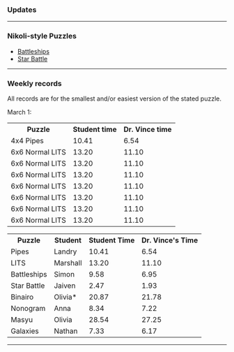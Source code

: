 ### Updates


---

### Nikoli-style Puzzles
* <a href="https://www.puzzle-battleships.com/">Battleships</a>
* <a href="https://www.puzzle-star-battle.com/">Star Battle</a>

<!--
* <a href="https://www.puzzle-tents.com/">Tents</a>
-->

---

### Weekly records

All records are for the smallest and/or easiest version of the stated puzzle.

March 1: 

<table>
  <tr>
    <th>Puzzle</th>
    <th>Student time</th>
    <th>Dr. Vince time</th>
  </tr>
  <tr>
    <td>4x4 Pipes</td>
    <td>10.41</td>
    <td>6.54</td>
  </tr>
  <tr>
    <td>6x6 Normal LITS</td>
    <td>13.20</td>
    <td>11.10</td>
  </tr>
  <tr>
    <td>6x6 Normal LITS</td>
    <td>13.20</td>
    <td>11.10</td>
  </tr>
  <tr>
    <td>6x6 Normal LITS</td>
    <td>13.20</td>
    <td>11.10</td>
  </tr>
  <tr>
    <td>6x6 Normal LITS</td>
    <td>13.20</td>
    <td>11.10</td>
  </tr>
  <tr>
    <td>6x6 Normal LITS</td>
    <td>13.20</td>
    <td>11.10</td>
  </tr>
  <tr>
    <td>6x6 Normal LITS</td>
    <td>13.20</td>
    <td>11.10</td>
  </tr>
  <tr>
    <td>6x6 Normal LITS</td>
    <td>13.20</td>
    <td>11.10</td>
  </tr>
</table>

<table><tr>	<th>Puzzle</th>	<th>Student</th>	<th>Student Time</th>	<th>Dr. Vince's Time</th>	</tr>	
<tr>	<td>Pipes</td>	<td>Landry</td>	<td>10.41</td>	<td>6.54</td>	</tr>	
<tr>	<td>LITS</td>	<td>Marshall</td>	<td>13.20</td>	<td>11.10</td>	</tr>	
<tr>	<td>Battleships</td>	<td>Simon</td>	<td>9.58</td>	<td>6.95</td>	</tr>	
<tr>	<td>Star Battle</td>	<td>Jaiven</td>	<td>2.47</td>	<td>1.93</td>	</tr>	
<tr>	<td>Binairo</td>	<td>Olivia*</td>	<td>20.87</td>	<td>21.78</td>	</tr>	
<tr>	<td>Nonogram</td>	<td>Anna</td>	<td>8.34</td>	<td>7.22</td>	</tr>	
<tr>	<td>Masyu</td>	<td>Olivia</td>	<td>28.54</td>	<td>27.25</td>	</tr>	
<tr>	<td>Galaxies</td>	<td>Nathan</td>	<td>7.33</td>	<td>6.17</td>	</tr>	</table>

---


